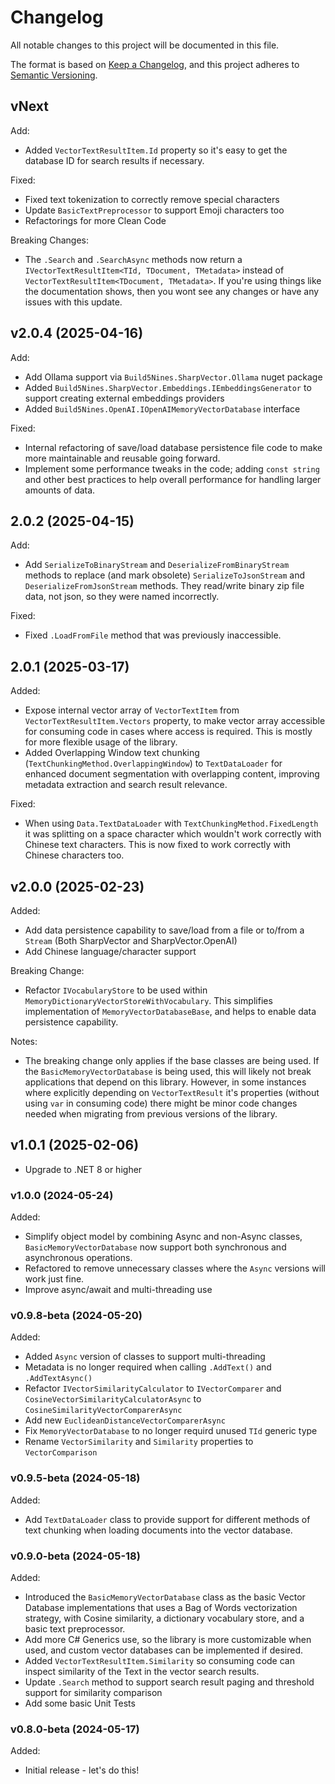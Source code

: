 # Changelog

All notable changes to this project will be documented in this file.

The format is based on [Keep a Changelog](https://keepachangelog.com/en/1.1.0/),
and this project adheres to [Semantic Versioning](https://semver.org/spec/v2.0.0.html).

## vNext

Add:

- Added `VectorTextResultItem.Id` property so it's easy to get the database ID for search results if necessary.

Fixed:

- Fixed text tokenization to correctly remove special characters
- Update `BasicTextPreprocessor` to support Emoji characters too
- Refactorings for more Clean Code

Breaking Changes:

- The `.Search` and `.SearchAsync` methods now return a `IVectorTextResultItem<TId, TDocument, TMetadata>` instead of `VectorTextResultItem<TDocument, TMetadata>`. If you're using things like the documentation shows, then you wont see any changes or have any issues with this update.

## v2.0.4 (2025-04-16)

Add:

- Add Ollama support via `Build5Nines.SharpVector.Ollama` nuget package
- Added `Build5Nines.SharpVector.Embeddings.IEmbeddingsGenerator` to support creating external embeddings providers
- Added `Build5Nines.OpenAI.IOpenAIMemoryVectorDatabase` interface

Fixed:

- Internal refactoring of save/load database persistence file code to make more maintainable and reusable going forward.
- Implement some performance tweaks in the code; adding `const string` and other best practices to help overall performance for handling larger amounts of data.

## 2.0.2 (2025-04-15)

Add:

- Add `SerializeToBinaryStream` and `DeserializeFromBinaryStream` methods to replace (and mark obsolete) `SerializeToJsonStream` and `DeserializeFromJsonStream` methods. They read/write binary zip file data, not json, so they were named incorrectly.

Fixed:

- Fixed `.LoadFromFile` method that was previously inaccessible.

## 2.0.1 (2025-03-17)

Added:

- Expose internal vector array of `VectorTextItem` from `VectorTextResultItem.Vectors` property, to make vector array accessible for consuming code in cases where access is required. This is mostly for more flexible usage of the library.
- Added Overlapping Window text chunking (`TextChunkingMethod.OverlappingWindow`) to `TextDataLoader` for enhanced document segmentation with overlapping content, improving metadata extraction and search result relevance.

Fixed:

- When using `Data.TextDataLoader` with `TextChunkingMethod.FixedLength` it was splitting on a space character which wouldn't work correctly with Chinese text characters. This is now fixed to work correctly with Chinese characters too.

## v2.0.0 (2025-02-23)

Added:

- Add data persistence capability to save/load from a file or to/from a `Stream` (Both SharpVector and SharpVector.OpenAI)
- Add Chinese language/character support

Breaking Change:

- Refactor `IVocabularyStore` to be used within `MemoryDictionaryVectorStoreWithVocabulary`. This simplifies implementation of `MemoryVectorDatabaseBase`, and helps to enable data persistence capability.

Notes:

- The breaking change only applies if the base classes are being used. If the `BasicMemoryVectorDatabase` is being used, this will likely not break applications that depend on this library. However, in some instances where explicitly depending on `VectorTextResult` it's properties (without using `var` in consuming code) there might be minor code changes needed when migrating from previous versions of the library.

## v1.0.1 (2025-02-06)

- Upgrade to .NET 8 or higher

### v1.0.0 (2024-05-24)

Added:

- Simplify object model by combining Async and non-Async classes, `BasicMemoryVectorDatabase` now support both synchronous and asynchronous operations.
- Refactored to remove unnecessary classes where the `Async` versions will work just fine.
- Improve async/await and multi-threading use

### v0.9.8-beta (2024-05-20)

Added:

- Added `Async` version of classes to support multi-threading
- Metadata is no longer required when calling `.AddText()` and `.AddTextAsync()`
- Refactor `IVectorSimilarityCalculator` to `IVectorComparer` and `CosineVectorSimilarityCalculatorAsync` to `CosineSimilarityVectorComparerAsync`
- Add new `EuclideanDistanceVectorComparerAsync`
- Fix `MemoryVectorDatabase` to no longer requird unused `TId` generic type
- Rename `VectorSimilarity` and `Similarity` properties to `VectorComparison`

### v0.9.5-beta (2024-05-18)

Added:

- Add `TextDataLoader` class to provide support for different methods of text chunking when loading documents into the vector database.

### v0.9.0-beta (2024-05-18)

Added:

- Introduced the `BasicMemoryVectorDatabase` class as the basic Vector Database implementations that uses a Bag of Words vectorization strategy, with Cosine similarity, a dictionary vocabulary store, and a basic text preprocessor.
- Add more C# Generics use, so the library is more customizable when used, and custom vector databases can be implemented if desired.
- Added `VectorTextResultItem.Similarity` so consuming code can inspect similarity of the Text in the vector search results.
- Update `.Search` method to support search result paging and threshold support for similarity comparison
- Add some basic Unit Tests

### v0.8.0-beta (2024-05-17)

Added:

- Initial release - let's do this!
